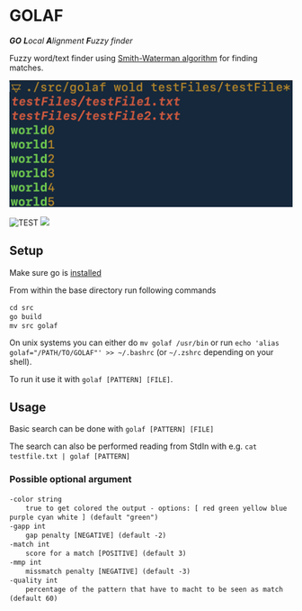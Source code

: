 # GOLAF

***GO** **L**ocal **A**lignment **F**uzzy finder*

Fuzzy word/text finder using [Smith-Waterman algorithm](https://en.wikipedia.org/wiki/Smith%E2%80%93Waterman_algorithm) for finding matches.

![alt text](https://github.com/gwirn/golaf/blob/master/screenshot/golaf.png?raw=true)

![TEST](https://github.com/gwirn/golaf/actions/workflows/go.yml/badge.svg)
<a title="Code Size" target="_blank" href="https://github.com/gwirn/golaf"><img src="https://img.shields.io/github/languages/code-size/gwirn/golaf"></a>

## Setup

Make sure go is [installed](https://go.dev/doc/install)

From within the base directory run following commands

```
cd src
go build
mv src golaf
```

On unix systems you can either do `mv golaf /usr/bin` or run `echo 'alias golaf="/PATH/TO/GOLAF"' >> ~/.bashrc` (or `~/.zshrc` depending on your shell).

To run it use it with `golaf [PATTERN] [FILE]`.

## Usage

Basic search can be done with `golaf [PATTERN] [FILE]`

The search can also be performed reading from StdIn with e.g. `cat testfile.txt | golaf [PATTERN]`

### Possible optional argument

```
-color string
    true to get colored the output - options: [ red green yellow blue purple cyan white ] (default "green")
-gapp int
    gap penalty [NEGATIVE] (default -2)
-match int
    score for a match [POSITIVE] (default 3)
-mmp int
    missmatch penalty [NEGATIVE] (default -3)
-quality int
    percentage of the pattern that have to macht to be seen as match (default 60)
```
